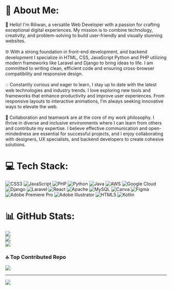 # 💫 About Me:
👋 Hello! I'm Riliwan, a versatile Web Developer with a passion for crafting exceptional digital experiences. My mission is to combine technology, creativity, and problem-solving to build user-friendly and visually stunning websites.<br><br>🌐 With a strong foundation in front-end development, and backend development I specialize in HTML, CSS, JavaScript Python and PHP utilizing modern frameworks like Laravel and Django to bring ideas to life. I am committed to writing clean, efficient code and ensuring cross-browser compatibility and responsive design.<br><br>💡 Constantly curious and eager to learn, I stay up to date with the latest web technologies and industry trends. I love exploring new tools and frameworks that enhance productivity and improve user experiences. From responsive layouts to interactive animations, I'm always seeking innovative ways to elevate the web.<br><br>🤝 Collaboration and teamwork are at the core of my work philosophy. I thrive in diverse and inclusive environments where I can learn from others and contribute my expertise. I believe effective communication and open-mindedness are essential for successful projects, and I enjoy collaborating with designers, UX specialists, and backend developers to create cohesive solutions.


# 💻 Tech Stack:
![CSS3](https://img.shields.io/badge/css3-%231572B6.svg?style=for-the-badge&logo=css3&logoColor=white) ![JavaScript](https://img.shields.io/badge/javascript-%23323330.svg?style=for-the-badge&logo=javascript&logoColor=%23F7DF1E) ![PHP](https://img.shields.io/badge/php-%23777BB4.svg?style=for-the-badge&logo=php&logoColor=white) ![Python](https://img.shields.io/badge/python-3670A0?style=for-the-badge&logo=python&logoColor=ffdd54) ![Java](https://img.shields.io/badge/java-%23ED8B00.svg?style=for-the-badge&logo=java&logoColor=white) ![AWS](https://img.shields.io/badge/AWS-%23FF9900.svg?style=for-the-badge&logo=amazon-aws&logoColor=white) ![Google Cloud](https://img.shields.io/badge/Google%20Cloud-%234285F4.svg?style=for-the-badge&logo=google-cloud&logoColor=white) ![Django](https://img.shields.io/badge/django-%23092E20.svg?style=for-the-badge&logo=django&logoColor=white) ![Laravel](https://img.shields.io/badge/laravel-%23FF2D20.svg?style=for-the-badge&logo=laravel&logoColor=white) ![React](https://img.shields.io/badge/react-%2320232a.svg?style=for-the-badge&logo=react&logoColor=%2361DAFB) ![Apache](https://img.shields.io/badge/apache-%23D42029.svg?style=for-the-badge&logo=apache&logoColor=white) ![MySQL](https://img.shields.io/badge/mysql-%2300f.svg?style=for-the-badge&logo=mysql&logoColor=white) ![Canva](https://img.shields.io/badge/Canva-%2300C4CC.svg?style=for-the-badge&logo=Canva&logoColor=white) 	![Figma](https://img.shields.io/badge/figma-%23F24E1E.svg?style=for-the-badge&logo=figma&logoColor=white) ![Adobe Premiere Pro](https://img.shields.io/badge/Adobe%20Premiere%20Pro-9999FF.svg?style=for-the-badge&logo=Adobe%20Premiere%20Pro&logoColor=white) ![Adobe Illustrator](https://img.shields.io/badge/adobeillustrator-%23FF9A00.svg?style=for-the-badge&logo=adobeillustrator&logoColor=white) ![HTML5](https://img.shields.io/badge/html5-%23E34F26.svg?style=for-the-badge&logo=html5&logoColor=white) ![Kotlin](https://img.shields.io/badge/kotlin-%230095D5.svg?style=for-the-badge&logo=kotlin&logoColor=white)
# 📊 GitHub Stats:
![](https://github-readme-stats.vercel.app/api?username=Riliwan-dev&theme=radical&hide_border=true&include_all_commits=true&count_private=true)<br/>
![](https://github-readme-streak-stats.herokuapp.com/?user=Riliwan-dev&theme=radical&hide_border=true)<br/>
![](https://github-readme-stats.vercel.app/api/top-langs/?username=Riliwan-dev&theme=radical&hide_border=true&include_all_commits=true&count_private=true&layout=compact)

### 🔝 Top Contributed Repo
![](https://github-contributor-stats.vercel.app/api?username=Riliwan-dev&limit=5&theme=dark&combine_all_yearly_contributions=true)

---
[![](https://visitcount.itsvg.in/api?id=Riliwan-dev&icon=0&color=0)](https://visitcount.itsvg.in)

<!-- Proudly created with GPRM ( https://gprm.itsvg.in ) -->
